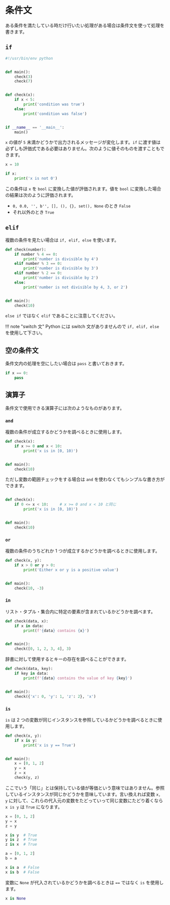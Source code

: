 # 条件文

ある条件を満たしている時だけ行いたい処理がある場合は条件文を使って処理を書きます。

## `if`

```python
#!/usr/bin/env python


def main():
    check(3)
    check(7)


def check(x):
    if x < 5:
        print('condition was true')
    else:
        print('condition was false')


if __name__ == '__main__':
    main()
```

`x` の値が `5` 未満かどうかで出力されるメッセージが変化します。`if` に渡す値は必ずしも評価式である必要はありません。次のように値そのものを渡すこともできます。

```python
x = 10

if x:
    print('x is not 0')
```

この条件は `x` を `bool` に変換した値が評価されます。値を `bool` に変換した場合の結果は次のように評価されます。

- `0, 0.0, '', b'', [], (), {}, set(), None` のとき `False`
- それ以外のとき `True`

## `elif`

複数の条件を見たい場合は `if, elif, else` を使います。

```python
def check(number):
    if number % 4 == 0:
        print('number is divisible by 4')
    elif number % 3 == 0:
        print('number is divisible by 3')
    elif number % 2 == 0:
        print('number is divisible by 2')
    else:
        print('number is not divisible by 4, 3, or 2')


def main():
    check(10)
```

`else if` ではなく `elif` であることに注意してください。

!!! note "switch 文"
    Python には switch 文がありませんので `if, elif, else` を使用して下さい。

## 空の条件文

条件文内の処理を空にしたい場合は `pass` と書いておきます。

```python
if x == 0:
    pass
```

## 演算子

条件文で使用できる演算子には次のようなものがあります。

### `and`

複数の条件が成立するかどうかを調べるときに使用します。

```python
def check(x):
    if x >= 0 and x < 10:
        print('x is in [0, 10)')


def main():
    check(10)
```

ただし変数の範囲チェックをする場合は `and` を使わなくてもシンプルな書き方ができます。

```python

def check(x):
    if 0 <= x < 10:     # x >= 0 and x < 10 と同じ
        print('x is in [0, 10)')


def main():
    check(10)
```

### `or`

複数の条件のうちどれか 1 つが成立するかどうかを調べるときに使用します。

```python
def check(x, y):
    if x > 0 or y > 0:
        print('Either x or y is a positive value')


def main():
    check(10, -3)
```

### `in`

リスト・タプル・集合内に特定の要素が含まれているかどうかを調べます。

```python
def check(data, x):
    if x in data:
        print(f'{data} contains {x}')


def main():
    check([0, 1, 2, 3, 4], 3)
```

辞書に対して使用するとキーの存在を調べることができます。

```python
def check(data, key):
    if key in data:
        print(f'{data} contains the value of key {key}')


def main():
    check({'x': 0, 'y': 1, 'z': 2}, 'x')
```

### `is`

`is` は 2 つの変数が同じインスタンスを参照しているかどうかを調べるときに使用します。

```python
def check(x, y):
    if x is y:
        print('x is y == True')


def main():
    x = [0, 1, 2]
    y = x
    z = x
    check(y, z)
```

ここでいう「同じ」とは保持している値が等価という意味ではありません。参照しているインスタンスが同じかどうかを意味しています。言い換えれば変数 `x, y` に対して、これらの代入元の変数をたどっていって同じ変数にたどり着くなら `x is y` は `True` になります。

```python
x = [0, 1, 2]
y = x
z = y

x is y  # True
y is z  # True
z is x  # True

a = [0, 1, 2]
b = a

x is a  # False
x is b  # False
```

変数に `None` が代入されているかどうかを調べるときは `==` ではなく `is` を使用します。

```python
x is None
```
